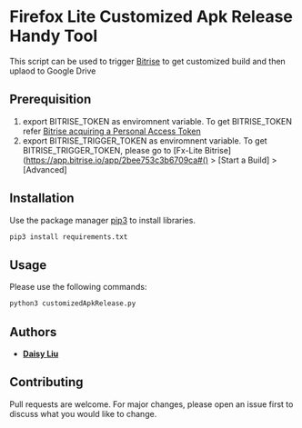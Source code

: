 # Firefox Lite Customized Apk Release Handy Tool

 This script can be used to trigger [Bitrise](https://app.bitrise.io/app/2bee753c3b6709ca) to get customized build and then uplaod to Google Drive

## Prerequisition
1. export BITRISE_TOKEN as enviromnent variable. To get BITRISE_TOKEN refer [Bitrise acquiring a Personal Access Token ](https://devcenter.bitrise.io/jp/api/authentication/)
2. export BITRISE_TRIGGER_TOKEN as enviromnent variable. To get BITRISE_TRIGGER_TOKEN, please go to [Fx-Lite Bitrise](https://app.bitrise.io/app/2bee753c3b6709ca#() > [Start a Build] > [Advanced]


## Installation

Use the package manager [pip3](https://pip.pypa.io/en/stable/) to install libraries.

```bash
pip3 install requirements.txt
```

## Usage
 
Please use the following commands:

```bash
python3 customizedApkRelease.py 

```
## Authors

* **[Daisy Liu](https://github.com/Daisy-pliu)** 
## Contributing
Pull requests are welcome. For major changes, please open an issue first to discuss what you would like to change.

